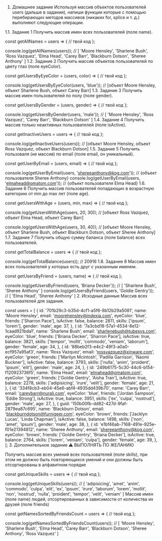1. Домашнее задание
Используя массив объектов пользователей users (дальше в задании), напиши функции которые с помощью перебирающих методов массивов (никаких for, splice и т. д.) выполняют следующие операции.

1.1. Задание 1
Получить массив имен всех пользователей (поле name).

const getAllNames = users => {
  // твой код
};

console.log(getAllNames(users));
// [ 'Moore Hensley', 'Sharlene Bush', 'Ross Vazquez', 'Elma Head', 'Carey Barr', 'Blackburn Dotson', 'Sheree Anthony' ]
1.2. Задание 2
Получить массив объектов пользователей по цвету глаз (поле eyeColor).

const getUsersByEyeColor = (users, color) => {
  // твой код
};

console.log(getUsersByEyeColor(users, 'blue')); // [объект Moore Hensley, объект Sharlene Bush, объект Carey Barr]
1.3. Задание 3
Получить массив имен пользователей по полу (поле gender).

const getUsersByGender = (users, gender) => {
  // твой код
};

console.log(getUsersByGender(users, 'male')); // [ 'Moore Hensley', 'Ross Vazquez', 'Carey Barr', 'Blackburn Dotson' ]
1.4. Задание 4
Получить массив только неактивных пользователей (поле isActive).

const getInactiveUsers = users => {
  // твой код
};

console.log(getInactiveUsers(users)); // [объект Moore Hensley, объект Ross Vazquez, объект Blackburn Dotson]
1.5. Задание 5
Получить пользоваля (не массив) по email (поле email, он уникальный).

const getUserByEmail = (users, email) => {
  // твой код
};

console.log(getUserByEmail(users, 'shereeanthony@kog.com')); // {объект пользователя Sheree Anthony}
console.log(getUserByEmail(users, 'elmahead@omatom.com')); // {объект пользователя Elma Head}
1.6. Задание 6
Получить массив пользователей попадающих в возрастную категорию от min до max лет (поле age).

const getUsersWithAge = (users, min, max) => {
  // твой код
};

console.log(getUsersWithAge(users, 20, 30)); // [объект Ross Vazquez, объект Elma Head, объект Carey Barr]

console.log(getUsersWithAge(users, 30, 40));
// [объект Moore Hensley, объект Sharlene Bush, объект Blackburn Dotson, объект Sheree Anthony]
1.7. Задание 7
Получить общую сумму баланса (поле balance) всех пользователей.

const getTotalBalance = users => {
  // твой код
};

console.log(getTotalBalance(users)); // 20916
1.8. Задание 8
Массив имен всех пользователей у которых есть друг с указанным именем.

const getUsersByFriend = (users, name) => {
  // твой код
};

console.log(getUsersByFriend(users, 'Briana Decker')); // [ 'Sharlene Bush', 'Sheree Anthony' ]
console.log(getUsersByFriend(users, 'Goldie Gentry')); // [ 'Elma Head', 'Sheree Anthony' ]
2. Исходные данные
Массив всех пользователей для задания.

const users = [
  {
    id: '701b29c3-b35d-4cf1-a5f6-8b12b29a5081',
    name: 'Moore Hensley',
    email: 'moorehensley@indexia.com',
    eyeColor: 'blue',
    friends: ['Sharron Pace'],
    isActive: false,
    balance: 2811,
    skills: ['ipsum', 'lorem'],
    gender: 'male',
    age: 37,
  },
  {
    id: '7a3cbd18-57a1-4534-8e12-1caad921bda1',
    name: 'Sharlene Bush',
    email: 'sharlenebush@tubesys.com',
    eyeColor: 'blue',
    friends: ['Briana Decker', 'Sharron Pace'],
    isActive: true,
    balance: 3821,
    skills: ['tempor', 'mollit', 'commodo', 'veniam', 'laborum'],
    gender: 'female',
    age: 34,
  },
  {
    id: '88beb2f3-e4c2-49f3-a0a0-ecf957a95af3',
    name: 'Ross Vazquez',
    email: 'rossvazquez@xinware.com',
    eyeColor: 'green',
    friends: ['Marilyn Mcintosh', 'Padilla Garrison', 'Naomi Buckner'],
    isActive: false,
    balance: 3793,
    skills: ['nulla', 'anim', 'proident', 'ipsum', 'elit'],
    gender: 'male',
    age: 24,
  },
  {
    id: '249b6175-5c30-44c6-b154-f120923736f5',
    name: 'Elma Head',
    email: 'elmahead@omatom.com',
    eyeColor: 'green',
    friends: ['Goldie Gentry', 'Aisha Tran'],
    isActive: true,
    balance: 2278,
    skills: ['adipisicing', 'irure', 'velit'],
    gender: 'female',
    age: 21,
  },
  {
    id: '334f8cb3-eb04-45e6-abf4-4935dd439b70',
    name: 'Carey Barr',
    email: 'careybarr@nurali.com',
    eyeColor: 'blue',
    friends: ['Jordan Sampson', 'Eddie Strong'],
    isActive: true,
    balance: 3951,
    skills: ['ex', 'culpa', 'nostrud'],
    gender: 'male',
    age: 27,
  },
  {
    guid: '150b00fb-dd82-427d-9faf-2879ea87c695',
    name: 'Blackburn Dotson',
    email: 'blackburndotson@furnigeer.com',
    eyeColor: 'brown',
    friends: ['Jacklyn Lucas', 'Linda Chapman'],
    isActive: false,
    balance: 1498,
    skills: ['non', 'amet', 'ipsum'],
    gender: 'male',
    age: 38,
  },
  {
    id: 'e1bf46ab-7168-491e-925e-f01e21394812',
    name: 'Sheree Anthony',
    email: 'shereeanthony@kog.com',
    eyeColor: 'brown',
    friends: ['Goldie Gentry', 'Briana Decker'],
    isActive: true,
    balance: 2764,
    skills: ['lorem', 'veniam', 'culpa'],
    gender: 'female',
    age: 39,
  },
];
3. Дополнительное задание
⚠️ ВЫПОЛНЯТЬ ПО ЖЕЛАНИЮ

Получить массив всех умений всех пользователей (поле skills), при этом не должно быть повторяющихся умений и они должны быть отсортированы в алфавитном порядке

const getUniqueSkills = users => {
  // твой код
};

console.log(getUniqueSkills(users));
// [ 'adipisicing', 'amet', 'anim', 'commodo', 'culpa', 'elit', 'ex', 'ipsum', 'irure', 'laborum', 'lorem', 'mollit', 'non', 'nostrud', 'nulla', 'proident', 'tempor', 'velit', 'veniam' ]
Массив имен (поле name) людей, отсортированных в зависимости от количества их друзей (поле friends)

const getNamesSortedByFriendsCount = users => {
  // твой код
};

console.log(getNamesSortedByFriendsCount(users));
// [ 'Moore Hensley', 'Sharlene Bush', 'Elma Head', 'Carey Barr', 'Blackburn Dotson', 'Sheree Anthony', 'Ross Vazquez' ]